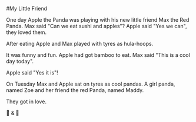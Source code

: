 #My Little Friend

One day Apple the Panda was playing with his new little friend Max the Red Panda. Max said "Can we eat sushi and apples"? 
Apple said "Yes we can", they loved them.

After eating Apple and Max played with tyres as hula-hoops. 

It was funny and fun. Apple had got bamboo to eat. Max said "This is a cool day today".

Apple said "Yes it is"!

On Tuesday Max and Apple sat on tyres as cool pandas. A girl panda, named Zoe and her friend the red Panda, named Maddy. 

They got in love. 




🍣 & 🍎 
